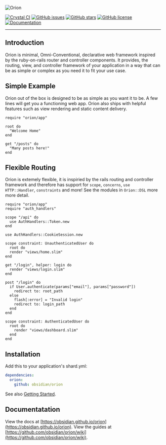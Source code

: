 ![Orion](https://raw.githubusercontent.com/obsidian/orion/v3.0.0-dev/orion-banner.svg)

[![Crystal CI](https://github.com/obsidian/orion/workflows/Crystal%20CI/badge.svg)](https://github.com/obsidian/orion/actions?query=workflow%3A%22Crystal+CI%22)
[![GitHub issues](https://img.shields.io/github/issues/obsidian/orion)](https://github.com/obsidian/orion/issues)
[![GitHub stars](https://img.shields.io/github/stars/obsidian/orion)](https://github.com/obsidian/orion/stargazers)
[![GitHub license](https://img.shields.io/github/license/obsidian/orion)](https://github.com/obsidian/orion/blob/master/LICENSE)
[![Documentation](https://img.shields.io/badge/Read-Documentation-%232E1052)](https://obsidian.github.io/orion)

---

## Introduction

Orion is minimal, Omni-Conventional, declarative web framework inspired by the ruby-on-rails router and controller components. It provides, the routing, view, and controller framework of your application in a way that can be as simple or complex as you need it to fit your use case.

## Simple Example
Orion out of the box is designed to be as simple as you want it to be. A few
lines will get you a functioning web app. Orion also ships with helpful features
such as view rendering and static content delivery.

```crystal
require "orion/app"

root do
  "Welcome Home"
end

get "/posts" do
  "Many posts here!"
end
```

## Flexible Routing
Orion is extemely flexible, it is inspiried by the rails routing and controller framework and therefore has support for `scope`, `concerns`, `use HTTP::Handler`, `constraints` and more! See the modules in `Orion::DSL` more more detail.

```crystal
require "orion/app"
require "auth_handlers"

scope "/api" do
  use AuthHandlers::Token.new
end

use AuthHandlers::CookieSession.new

scope constraint: UnauthenticatedUser do
  root do
  render "views/home.slim"
end

get "/login", helper: login do
  render "views/login.slim"
end

post "/login" do
  if User.authenticate(params["email"], params["password"])
    redirect to: root_path
  else
    flash[:error] = "Invalid login"
    redirect to: login_path
  end
end

scope constraint: AuthenticatedUser do
  root do
    render "views/dashboard.slim"
  end
end
```

## Installation
Add this to your application's shard.yml:

```yml
dependencies:
  orion:
    github: obsidian/orion
```

See also [Getting Started](https://github.com/obsidian/orion/wiki/Getting-Started).

## Documentatation

View the docs at [https://obsidian.github.io/orion](https://obsidian.github.io/orion).
View the guides at [https://github.com/obsidian/orion/wiki](https://github.com/obsidian/orion/wiki).
